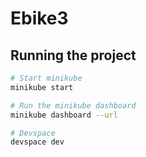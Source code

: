 # Ebike3

## Running the project

```bash
# Start minikube
minikube start

# Run the minikube dashboard
minikube dashboard --url

# Devspace
devspace dev
```
